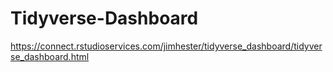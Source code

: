 # Tidyverse-Dashboard
https://connect.rstudioservices.com/jimhester/tidyverse_dashboard/tidyverse_dashboard.html
